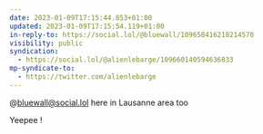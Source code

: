 ```yaml
---
date: 2023-01-09T17:15:44.853+01:00
updated: 2023-01-09T17:15:54.119+01:00
in-reply-to: https://social.lol/@bluewall/109658416218214570
visibility: public
syndication:
  - https://social.lol/@alienlebarge/109660140594636833
mp-syndicate-to:
  - https://twitter.com/alienlebarge
---
```

@bluewall@social.lol here in Lausanne area too

Yeepee !
